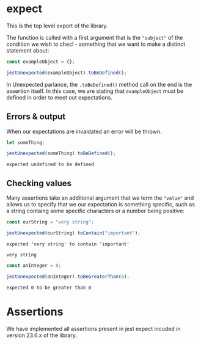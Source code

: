 # expect

This is the top level export of the library.

The function is called with a first argument that is the `"subject"` of
the condition we wish to checl - something that we want to make a distinct
statement about:

```js
const exampleObject = {};

jestUnexpected(exampleObject).toBeDefined();
```

In Unexpected parlance, the `.toBeDefined()` method call on the end is the
assertion itself. In this case, we are stating that `exampleObject` must
be defined in order to meet out expectations.

## Errors & output

When our expectations are invaidated an error will be thrown.

```js
let someThing;

jestUnexpected(someThing).toBeDefined();
```

<!-- evaldown output:true -->

```
expected undefined to be defined
```

## Checking values

Many assertions take an additional argument that we term the `"value"` and
allows us to specify that we our expectation is something specific, such
as a string containg some specific characters or a number being positive:

```js
const ourString = "very string";

jestUnexpected(ourString).toContain("important");
```

<!-- evaldown output:true -->

```
expected 'very string' to contain 'important'

very string
```

```js
const anInteger = 0;

jestUnexpected(anInteger).toBeGreaterThan(0);
```

<!-- evaldown output:true -->

```
expected 0 to be greater than 0
```

# Assertions

We have implemented all assertions present in jest expect incuded in
version 23.6.x of the library.
